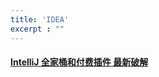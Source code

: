 ```yaml
---
title: 'IDEA'
excerpt : ""
---
```


#### [IntelliJ 全家桶和付费插件 最新破解](https://github.com/wapchief/idea_activate)

